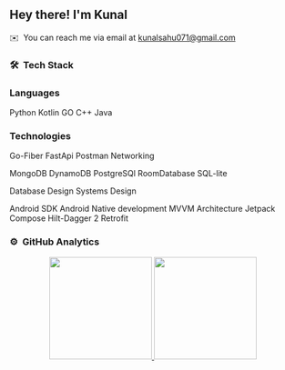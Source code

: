 <h2>Hey there! I'm Kunal</h2>

✉️ &nbsp;You can reach me via email at kunalsahu071@gmail.com



### 🛠 &nbsp;Tech Stack

### Languages

Python
Kotlin
GO
C++
Java

### Technologies

Go-Fiber
FastApi
Postman
Networking


MongoDB
DynamoDB
PostgreSQl
RoomDatabase
SQL-lite

Database Design
Systems Design

Android SDK
Android Native development
MVVM Architecture
Jetpack Compose
Hilt-Dagger 2 
Retrofit


### ⚙️ &nbsp;GitHub Analytics

<p align="center">
<a href="https://github.com/vky342">
  <img height="180em" src="https://github-readme-stats-eight-theta.vercel.app/api?username=vky342&show_icons=true&theme=algolia&include_all_commits=true&count_private=true"/>
  <img height="180em" src="https://github-readme-stats-eight-theta.vercel.app/api/top-langs/?username=vky342&layout=compact&langs_count=8&theme=algolia"/>
</a>
</p>
